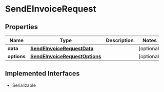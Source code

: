 

# SendEInvoiceRequest


## Properties

| Name | Type | Description | Notes |
|------------ | ------------- | ------------- | -------------|
|**data** | [**SendEInvoiceRequestData**](SendEInvoiceRequestData.md) |  |  [optional] |
|**options** | [**SendEInvoiceRequestOptions**](SendEInvoiceRequestOptions.md) |  |  [optional] |


## Implemented Interfaces

* Serializable


